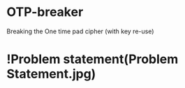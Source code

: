 # OTP-breaker
Breaking the One time pad cipher (with key re-use) 

# !Problem statement(Problem Statement.jpg)
